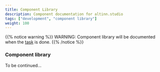 ```yaml
---
title: Component Library
description: Component documentation for altinn.studio
tags: ["development", "component library"]
weight: 100
---
```


{{% notice warning %}}
WARNING: Component library will be documented when the [task](https://github.com/Altinn/altinn-studio/issues/168) is done.
{{% /notice %}}

### Component library

To be continued...